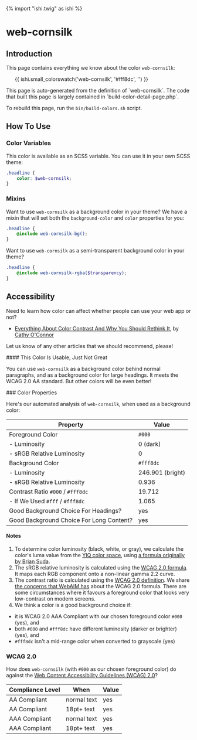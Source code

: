 {% import "ishi.twig" as ishi %}
# web-cornsilk

## Introduction

This page contains everything we know about the color `web-cornsilk`:

<div class="grid">
    <div class="cell">
        <div class="swatch">
            <ul>
                {{ ishi.small_colorswatch('web-cornsilk', '#fff8dc', '') }}
            </ul>
        </div>
    </div>
</div>

<div class="callout attention" markdown="1">
This page is auto-generated from the definition of `web-cornsilk`. The code that built this page is largely contained in `build-color-detail-page.php`.

To rebuild this page, run the `bin/build-colors.sh` script.
</div>

## How To Use

### Color Variables

This color is available as an SCSS variable. You can use it in your own SCSS theme:

```scss
.headline {
    color: $web-cornsilk;
}
```

### Mixins

Want to use `web-cornsilk` as a background color in your theme? We have a mixin that will set both the `background-color` and `color` properties for you:

```scss
.headline {
    @include web-cornsilk-bg();
}
```

Want to use `web-cornsilk` as a semi-transparent background color in your theme?

```scss
.headline {
    @include web-cornsilk-rgba($transparency);
}
```

## Accessibility

Need to learn how color can affect whether people can use your web app or not?

* [Everything About Color Contrast And Why You Should Rethink It](https://www.smashingmagazine.com/2014/10/color-contrast-tips-and-tools-for-accessibility/), by [Cathy O'Connor](http://www.twitter.com/cagocon)

Let us know of any other articles that we should recommend, please!
<div class="callout warning" markdown="1">
#### This Color Is Usable, Just Not Great

You can use `web-cornsilk` as a background color behind normal paragraphs, and as a background color for large headings. It meets the WCAG 2.0 AA standard. But other colors will be even better!
</div>
### Color Properties

Here's our automated analysis of `web-cornsilk`, when used as a background color:

Property | Value
---------|------
Foreground Color | `#000`
- Luminosity | 0 (dark)
- sRGB Relative Luminosity | 0
Background Color | `#fff8dc`
- Luminosity | 246.901 (bright)
- sRGB Relative Luminosity | 0.936
Contrast Ratio `#000` / `#fff8dc` | 19.712
- If We Used `#fff` / `#fff8dc` | 1.065
Good Background Choice For Headings? | yes
Good Background Choice For Long Content? | yes

#### Notes

1. To determine color luminosity (black, white, or gray), we calculate the color's luma value from the [YIQ color space](https://en.wikipedia.org/wiki/YIQ), using [a formula originally by Brian Suda](https://24ways.org/2010/calculating-color-contrast/).
1. The sRGB relative luminosity is calculated using the [WCAG 2.0 formula](https://www.w3.org/TR/WCAG20/#relativeluminancedef). It maps each RGB component onto a non-linear gamma 2.2 curve.
1. The contrast ratio is calculated using the [WCAG 2.0 definition](https://www.w3.org/TR/2008/REC-WCAG20-20081211/#contrast-ratiodef). We share [the concerns that WebAIM has](http://webaim.org/blog/wcag-2-1-feedback/) about the WCAG 2.0 formula. There are some circumstances where it favours a foreground color that looks very low-contrast on modern screens.
1. We think a color is a good background choice if:
  - it is WCAG 2.0 AAA Compliant with our chosen foreground color `#000` (yes), and
  - both `#000` and `#fff8dc` have different luminosity (darker or brighter) (yes), and
  - `#fff8dc` isn't a mid-range color when converted to grayscale (yes)

### WCAG 2.0

How does `web-cornsilk` (with `#000` as our chosen foreground color) do against the [Web Content Accessibility Guidelines (WCAG) 2.0](https://www.w3.org/TR/WCAG20/)?

Compliance Level | When | Value
-----------------|------|------
AA Compliant | normal text | yes
AA Compliant | 18pt+ text | yes
AAA Compliant | normal text | yes
AAA Compliant | 18pt+ text | yes